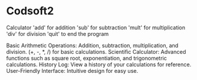 # Codsoft2
Calculator
'add' for addition
'sub' for subtraction
'mult' for multiplication
'div' for division
'quit' to end the program

Basic Arithmetic Operations: Addition, subtraction, multiplication, and division.
(+, -, *, /) for basic calculations.
Scientific Calculator: Advanced functions such as square root, exponentiation, and trigonometric calculations.
History Log: View a history of your calculations for reference.
User-Friendly Interface: Intuitive design for easy use.
